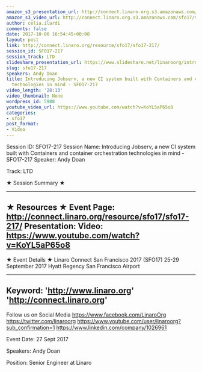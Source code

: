 ```yaml
---
amazon_s3_presentation_url: http://connect.linaro.org.s3.amazonaws.com/sfo17/Presentations/SFO17-217-LTD-jobserv.pdf
amazon_s3_video_url: http://connect.linaro.org.s3.amazonaws.com/sfo17/Videos/SFO17-217%20-%20Introducing%20Jobserv....mp4
author: celia.ilardi
comments: false
date: 2017-10-06 16:54:45+00:00
layout: post
link: http://connect.linaro.org/resource/sfo17/sfo17-217/
session_id: SFO17-217
session_track: LTD
slideshare_presentation_url: https://www.slideshare.net/linaroorg/introducing-jobserv-a-new-ci-system-built-with-containers-and-container-orchestration-technologies-in-mind-sfo17217
slug: sfo17-217
speakers: Andy Doan
title: Introducing Jobserv, a new CI system built with Containers and container orchestration
  technologies in mind - SFO17-217
video_length: '28:13'
video_thumbnail: None
wordpress_id: 5988
youtube_video_url: https://www.youtube.com/watch?v=KoYL5aP65o8
categories:
- sfo17
post_format:
- Video
---
```


Session ID: SFO17-217
Session Name: Introducing Jobserv, a new CI system built with Containers and container orchestration technologies in mind - SFO17-217
Speaker: Andy Doan

Track: LTD

★ Session Summary ★

---------------------------------------------------
★ Resources ★
Event Page: http://connect.linaro.org/resource/sfo17/sfo17-217/
Presentation:
Video: https://www.youtube.com/watch?v=KoYL5aP65o8
---------------------------------------------------

★ Event Details ★
Linaro Connect San Francisco 2017 (SFO17)
25-29 September 2017
Hyatt Regency San Francisco Airport

---------------------------------------------------
Keyword:
'http://www.linaro.org'
'http://connect.linaro.org'
---------------------------------------------------
Follow us on Social Media
https://www.facebook.com/LinaroOrg
https://twitter.com/linaroorg
https://www.youtube.com/user/linaroorg?sub_confirmation=1
https://www.linkedin.com/company/1026961

Event Date: 27 Sept 2017

Speakers: Andy Doan

Position: Senior Engineer at Linaro
